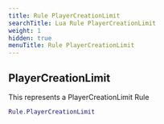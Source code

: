 ```yaml
---
title: Rule PlayerCreationLimit
searchTitle: Lua Rule PlayerCreationLimit
weight: 1
hidden: true
menuTitle: Rule PlayerCreationLimit
---
```

## PlayerCreationLimit

This represents a PlayerCreationLimit Rule
```lua
Rule.PlayerCreationLimit
```